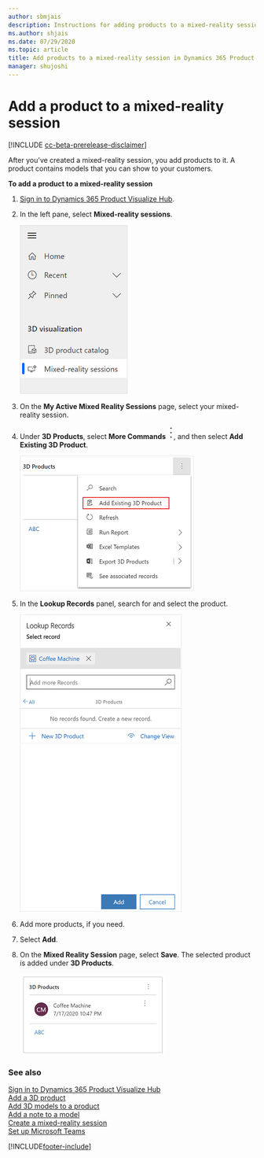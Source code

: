 ```yaml
---
author: sbmjais
description: Instructions for adding products to a mixed-reality session in Dynamics 365 Product Visualize Hub.
ms.author: shjais
ms.date: 07/29/2020
ms.topic: article
title: Add products to a mixed-reality session in Dynamics 365 Product Visualize Hub
manager: shujoshi
---
```


# Add a product to a mixed-reality session

[!INCLUDE [cc-beta-prerelease-disclaimer](../includes/cc-beta-prerelease-disclaimer.md)]

After you've created a mixed-reality session, you add products to it. A product contains models that you can show to your customers.

**To add a product to a mixed-reality session**

1.  [Sign in to Dynamics 365 Product Visualize Hub](sign-in-app.md).

2.  In the left pane, select **Mixed-reality sessions**.

    ![Select Mixed Reality Sessions from the left pane](media/mr-session.png "Select Mixed Reality Sessions from the left pane")

3.  On the **My Active Mixed Reality Sessions** page, select your mixed-reality session.

4.  Under **3D Products**, select **More Commands** ![More Commands icon](media/more-commands-icon.png "More Commands icon"), and then select **Add Existing 3D Product**.

    ![Add a product to a mixed-reality session](media/add-prod-mr-session.png "Add a product to a mixed-reality session")

5.  In the **Lookup Records** panel, search for and select the product.

    ![Lookup product](media/prod-lookup.png "Lookup product")

6.  Add more products, if you need.

7.  Select **Add**.

8.  On the **Mixed Reality Session** page, select **Save**. The selected product is added under **3D Products**.

    ![Product added to a mixed-reality session created](media/prod-added-mr-session.png "Product added to a mixed-reality session created")

### See also

[Sign in to Dynamics 365 Product Visualize Hub](sign-in-app.md)<br>
[Add a 3D product](add-3d-product.md)<br>
[Add 3D models to a product](add-3d-model-product.md)<br>
[Add a note to a model](add-note-model.md)<br>
[Create a mixed-reality session](create-mr-session.md)<br>
[Set up Microsoft Teams](setup-ms-teams.md)


[!INCLUDE[footer-include](../includes/footer-banner.md)]
